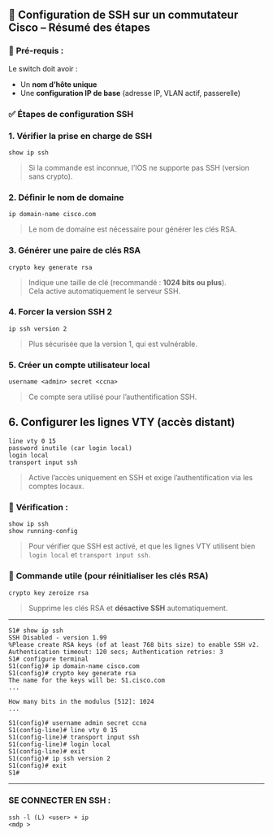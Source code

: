 
## 🔐 Configuration de SSH sur un commutateur Cisco – Résumé des étapes

### 📌 **Pré-requis :**

Le switch doit avoir :

- Un **nom d’hôte unique**    
- Une **configuration IP de base** (adresse IP, VLAN actif, passerelle)

### ✅ **Étapes de configuration SSH**

### **1. Vérifier la prise en charge de SSH**

```
show ip ssh
```

> Si la commande est inconnue, l’IOS ne supporte pas SSH (version sans crypto).

### **2. Définir le nom de domaine**

```
ip domain-name cisco.com
```

> Le nom de domaine est nécessaire pour générer les clés RSA.

### **3. Générer une paire de clés RSA**

```
crypto key generate rsa
```

> Indique une taille de clé (recommandé : **1024 bits ou plus**).  
> Cela active automatiquement le serveur SSH.

### **4. Forcer la version SSH 2**

```
ip ssh version 2
```

> Plus sécurisée que la version 1, qui est vulnérable.


### **5. Créer un compte utilisateur local**

```
username <admin> secret <ccna>
```

> Ce compte sera utilisé pour l’authentification SSH.

## **6. Configurer les lignes VTY (accès distant)**

```
line vty 0 15
password inutile (car login local)
login local
transport input ssh
```

> Active l’accès uniquement en SSH et exige l’authentification via les comptes locaux.


### 🧪 **Vérification** :

```
show ip ssh
show running-config
```

> Pour vérifier que SSH est activé, et que les lignes VTY utilisent bien `login local` et `transport input ssh`.


### 🧹 **Commande utile (pour réinitialiser les clés RSA)** 

```
crypto key zeroize rsa
```

> Supprime les clés RSA et **désactive SSH** automatiquement.

---

```
S1# show ip ssh
SSH Disabled - version 1.99
%Please create RSA keys (of at least 768 bits size) to enable SSH v2.
Authentication timeout: 120 secs; Authentication retries: 3
S1# configure terminal
S1(config)# ip domain-name cisco.com
S1(config)# crypto key generate rsa
The name for the keys will be: S1.cisco.com
...

How many bits in the modulus [512]: 1024
...

S1(config)# username admin secret ccna
S1(config-line)# line vty 0 15
S1(config-line)# transport input ssh
S1(config-line)# login local
S1(config-line)# exit
S1(config)# ip ssh version 2
S1(config)# exit
S1#
```


---

### SE CONNECTER EN SSH : 

```
ssh -l (L) <user> + ip 
<mdp >
```
